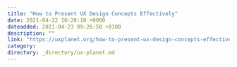 ```yaml
---
title: "How to Present UX Design Concepts Effectively"
date: 2021-04-22 10:28:18 +0000
dateadded: 2021-04-23 09:26:50 +0100
description: ""
link: "https://uxplanet.org/how-to-present-ux-design-concepts-effectively-79b158f26084?source=rss----819cc2aaeee0---4"
category:
directory: _directory/ux-planet.md
---
```

